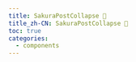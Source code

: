 ```yaml
---
title: SakuraPostCollapse 🚧
title_zh-CN: SakuraPostCollapse 🚧
toc: true
categories:
  - components
---
```

